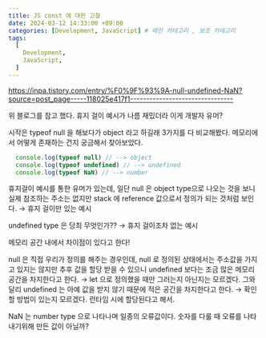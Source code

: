 ```yaml
---
title: JS const 에 대한 고찰
date: 2024-03-12 14:33:00 +09:00
categories: [Development, JavaScript] # 메인 카테고리 , 보조 카테고리
tags:
  [
    Development,
    JavaScript,
  ]
---
```


https://inpa.tistory.com/entry/%F0%9F%93%9A-null-undefined-NaN?source=post_page-----118025e417f1--------------------------------

위 블로그를 참고 했다. 휴지 걸이 예시가 나름 재밌더라 이게 개발자 유머?

시작은 typeof null 을 해보다가 object 라고 하길래 3가지를 다 비교해봤다.
메모리에서 어떻게 존재하는 건지 궁금해서 찾아보았다.

  ```Javascript
    console.log(typeof null) // --> object
    console.log(typeof undefined) // --> undefined
    console.log(typeof NaN) // --> number
  ```

휴지걸이 예시를 통한 유머가 있는데, 일단 null 은 object type으로 나오는 것을 보니 실제 참조하는 주소는 없지만 stack 에 reference 값으로서 정의가 되는 것처럼 보인다. → 휴지 걸이만 있는 예시

undefined type 은 당최 무엇인가?? → 휴지 걸이조차 없는 예시

메모리 공간 내에서 차이점이 있다고 한다!

null 은 직접 우리가 정의를 해주는 경우인데, null 로 정의된 상태에서는 주소값을 가지고 있지는 않지만 추후 값을 할당 받을 수 있으니 undefined 보다는 조금 많은 메모리 공간을 차지한다고 한다. → let 으로 정의했을 때만 그러는지 아닌지는 모르겠다.
그와 달리 undefined 는 아예 값을 받지 않기 때문에 적은 공간을 차지한다고 한다. → 확인할 방법이 있는지 모르겠다. 런타임 시에 할당된다고 해서.

NaN 는 number type 으로 나타나며 일종의 오류값이다.
숫자를 다룰 때 오류를 나타내기위해 만든 값이 아닐까?